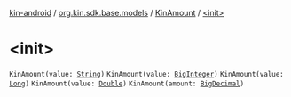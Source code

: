 [kin-android](../../index.md) / [org.kin.sdk.base.models](../index.md) / [KinAmount](index.md) / [&lt;init&gt;](./-init-.md)

# &lt;init&gt;

`KinAmount(value: `[`String`](https://kotlinlang.org/api/latest/jvm/stdlib/kotlin/-string/index.html)`)`
`KinAmount(value: `[`BigInteger`](https://docs.oracle.com/javase/6/docs/api/java/math/BigInteger.html)`)`
`KinAmount(value: `[`Long`](https://kotlinlang.org/api/latest/jvm/stdlib/kotlin/-long/index.html)`)`
`KinAmount(value: `[`Double`](https://kotlinlang.org/api/latest/jvm/stdlib/kotlin/-double/index.html)`)`
`KinAmount(amount: `[`BigDecimal`](https://docs.oracle.com/javase/6/docs/api/java/math/BigDecimal.html)`)`